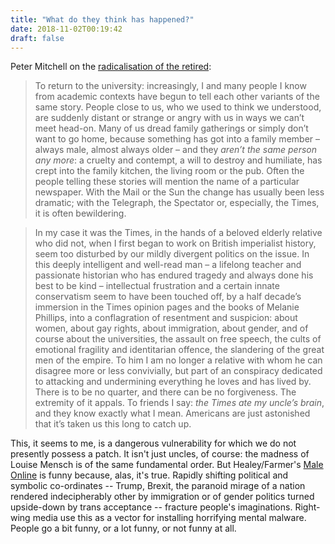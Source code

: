 ```yaml
---
title: "What do they think has happened?"
date: 2018-11-02T00:19:42
draft: false
---
```


Peter Mitchell on the [radicalisation of the retired](http://review31.co.uk/essay/view/60/waiting-for-sargon):

> To return to the university: increasingly, I and many people I know from academic contexts have begun to tell each other variants of the same story. People close to us, who we used to think we understood, are suddenly distant or strange or angry with us in ways we can’t meet head-on. Many of us dread family gatherings or simply don’t want to go home, because something has got into a family member – always male, almost always older – and they _aren’t the same person any more_: a cruelty and contempt, a will to destroy and humiliate, has crept into the family kitchen, the living room or the pub. Often the people telling these stories will mention the name of a particular newspaper. With the Mail or the Sun the change has usually been less dramatic; with the Telegraph, the Spectator or, especially, the Times, it is often bewildering.

> In my case it was the Times, in the hands of a beloved elderly relative who did not, when I first began to work on British imperialist history, seem too disturbed by our mildly divergent politics on the issue. In this deeply intelligent and well-read man – a lifelong teacher and passionate historian who has endured tragedy and always done his best to be kind – intellectual frustration and a certain innate conservatism seem to have been touched off, by a half decade’s immersion in the Times opinion pages and the books of Melanie Phillips, into a conflagration of resentment and suspicion: about women, about gay rights, about immigration, about gender, and of course about the universities, the assault on free speech, the cults of emotional fragility and identitarian offence, the slandering of the great men of the empire. To him I am no longer a relative with whom he can disagree more or less convivially, but part of an conspiracy dedicated to attacking and undermining everything he loves and has lived by. There is to be no quarter, and there can be no forgiveness. The extremity of it appals. To friends I say: _the Times ate my uncle’s brain_, and they know exactly what I mean. Americans are just astonished that it’s taken us this long to catch up.


This, it seems to me, is a dangerous vulnerability for which we do not presently possess a patch. It isn't just uncles, of course: the madness of Louise Mensch is of the same fundamental order. But Healey/Farmer's [Male Online](https://twitter.com/barneyfarmer/status/653669005258063873?lang=en) is funny because, alas, it's true. Rapidly shifting political and symbolic co-ordinates -- Trump, Brexit, the paranoid mirage of a nation rendered indecipherably other by immigration or of gender politics turned upside-down by trans acceptance -- fracture people's imaginations. Right-wing media use this as a vector for installing horrifying mental malware. People go a bit funny, or a lot funny, or not funny at all.
